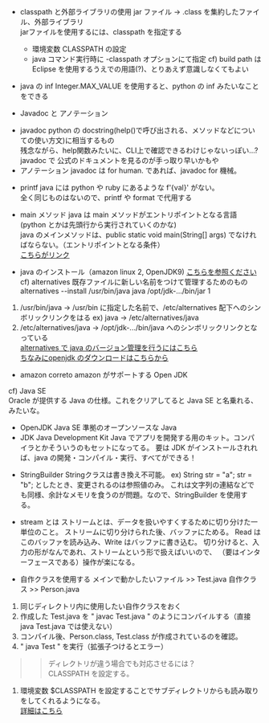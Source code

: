 + classpath と外部ライブラリの使用
jar ファイル -> .class を集約したファイル、外部ライブラリ<br>
jarファイルを使用するには、classpath を指定する<br>
	- 環境変数 CLASSPATH の設定
	- java コマンド実行時に -classpath オプションにて指定
cf) build path は Eclipse を使用するうえでの用語(?)、とりあえず意識しなくてもよい<br>




+ java の inf
Integer.MAX_VALUE を使用すると、python の inf みたいなことをできる<br>


+ Javadoc と アノテーション
- javadoc
python の docstring(help()で呼び出される、メソッドなどについての使い方文)に相当するもの<br>
残念ながら、help関数みたいに、CLI上で確認できるわけじゃないっぽい...?<br>
javadoc で 公式のドキュメントを見るのが手っ取り早いかもや<br>
- アノテーション
javadoc は for human. であれば、javadoc for 機械。<br>






+ printf
java には python や ruby にあるような f'{val}' がない。<br>
全く同じものはないので、printf や format で代用する<br>



+ main メソッド
java は main メソッドがエントリポイントとなる言語<br>
(python とかは先頭行から実行されていくのかな)<br>
java のメインメソッドは、public static void main(String[] args) でなければならない。（エントリポイントとなる条件）<br>
[こちらがリンク](https://www.bold.ne.jp/engineer-club/java-main)<br>

+ java のインストール（amazon linux 2, OpenJDK9)
[こちらを参照ください](https://weblabo.oscasierra.net/installing-openjdk9-on-centos7/)<br>
cf) alternatives
既存ファイルに新しい名前をつけて管理するためのもの<br>
alternatives --install /usr/bin/java java /opt/jdk-.../bin/jar 1 <br>
1. /usr/bin/java -> /usr/bin に指定した名前で、/etc/alternatives 配下へのシンボリックリンクをはる ex) java -> /etc/alternatives/java<br>
2. /etc/alternatives/java -> /opt/jdk-.../bin/java へのシンボリックリンクとなっている<br>
[alternatives で java のバージョン管理を行うにはこちら](https://necoyama3.hatenablog.com/entry/20110505/1304587888)<br>
[ちなみにopenjdk のダウンロードはこちらから](https://jdk.java.net/archive/)





+ amazon correto
amazon がサポートする Open JDK


cf) Java SE <br>
Oracle が提供する Java の仕様。これをクリアしてると Java SE と名乗れる、みたいな。<br>
- OpenJDK
Java SE 準拠のオープンソースな Java<br>
- JDK Java Development Kit
Java でアプリを開発する用のキット。コンパイラとかそういうのもセットになってる。
要は JDK がインストールされれば、java の開発・コンパイル・実行、すべてができる！

+ StringBuilder
Stringクラスは書き換え不可能。
ex) String str = "a";
str = "b"; としたとき、変更されるのは参照値のみ。
これは文字列の連結などでも同様、余計なメモリを食うのが問題。なので、StringBuilder を使用する。

+ stream とは
ストリームとは、データを扱いやすくするために切り分けた一単位のこと。
ストリームに切り分けられた後、バッファにためる。
Read はこのバッファを読み込み、Write はバッファに書き込む。
切り分けると、入力の形がなんであれ、ストリームという形で扱えばいいので、
（要はインターフェースである）操作が楽になる。

+ 自作クラスを使用する
メインで動かしたいファイル >> Test.java
自作クラス >> Person.java
1. 同じディレクトリ内に使用したい自作クラスをおく
2. 作成した Test.java を " javac Test.java " のようにコンパイルする（直接 java Test.java では使えない）
3. コンパイル後、Person.class, Test.class が作成されているのを確認。
4. " java Test " を実行（拡張子つけるとエラー）
>>ディレクトリが違う場合でも対応させるには？<br>
CLASSPATH を設定する。<br>
1. 環境変数 $CLASSPATH を設定することでサブディレクトリからも読み取りをしてくれるようになる。<br>
[詳細はこちら](https://java.keicode.com/lang/how-to-compile-multiple-files.php#1)<br>


